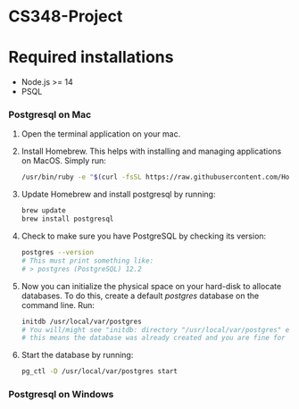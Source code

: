 # CS348-Project

# Required installations
- Node.js >= 14
- PSQL

### Postgresql on Mac

1. Open the terminal application on your mac.

2. Install Homebrew. This helps with installing and managing applications on MacOS. Simply run:

   ```bash
   /usr/bin/ruby -e "$(curl -fsSL https://raw.githubusercontent.com/Homebrew/install/master/install)"
   ```

3. Update Homebrew and install postgresql by running:

   ```bash
   brew update
   brew install postgresql
   ```

4. Check to make sure you have PostgreSQL by checking its version:

   ```bash
   postgres --version
   # This must print something like:
   # > postgres (PostgreSQL) 12.2
   ```

5. Now you can initialize the physical space on your hard-disk to allocate databases. To do this, create a default *postgres* database on the command line. Run:

   ```bash
   initdb /usr/local/var/postgres
   # You will/might see "initdb: directory "/usr/local/var/postgres" exists but is not empty"
   # this means the database was already created and you are fine for this step
   ```

6. Start the database by running:

   ```bash
   pg_ctl -D /usr/local/var/postgres start
   ```

### Postgresql on Windows

